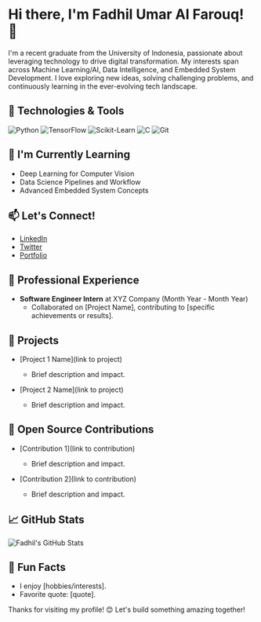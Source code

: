 # Hi there, I'm Fadhil Umar Al Farouq! 👋

I'm a recent graduate from the University of Indonesia, passionate about leveraging technology to drive digital transformation. My interests span across Machine Learning/AI, Data Intelligence, and Embedded System Development. I love exploring new ideas, solving challenging problems, and continuously learning in the ever-evolving tech landscape.

## 🔧 Technologies & Tools

![Python](https://img.shields.io/badge/-Python-3776AB?style=flat-square&logo=python&logoColor=white)
![TensorFlow](https://img.shields.io/badge/-TensorFlow-FF6F00?style=flat-square&logo=tensorflow&logoColor=white)
![Scikit-Learn](https://img.shields.io/badge/-Scikit_Learn-F7931E?style=flat-square&logo=scikit-learn&logoColor=white)
![C](https://img.shields.io/badge/-C-A8B9CC?style=flat-square&logo=c&logoColor=white)
![Git](https://img.shields.io/badge/-Git-F05032?style=flat-square&logo=git&logoColor=white)

## 🌱 I'm Currently Learning

- Deep Learning for Computer Vision
- Data Science Pipelines and Workflow
- Advanced Embedded System Concepts

## 📫 Let's Connect!

- [LinkedIn](https://www.linkedin.com/in/your-linkedin-profile)
- [Twitter](https://twitter.com/your-twitter-handle)
- [Portfolio](https://your-portfolio-website.com)

## 💼 Professional Experience

- **Software Engineer Intern** at XYZ Company (Month Year - Month Year)
  - Collaborated on [Project Name], contributing to [specific achievements or results].

## 🚀 Projects

- [Project 1 Name](link to project)
  - Brief description and impact.

- [Project 2 Name](link to project)
  - Brief description and impact.

## 🤝 Open Source Contributions

- [Contribution 1](link to contribution)
  - Brief description and impact.

- [Contribution 2](link to contribution)
  - Brief description and impact.

## 📈 GitHub Stats

![Fadhil's GitHub Stats](https://github-readme-stats.vercel.app/api?username=your-username&show_icons=true&hide_title=true&hide_border=true&count_private=true)

## 🎉 Fun Facts

- I enjoy [hobbies/interests].
- Favorite quote: [quote].

Thanks for visiting my profile! 😊 Let's build something amazing together!
